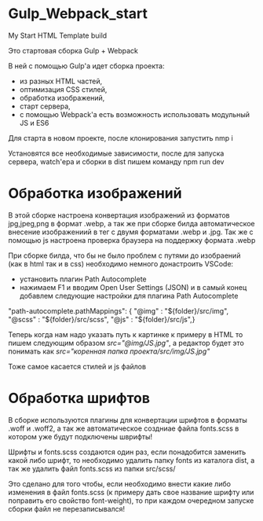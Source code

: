 # Gulp_Webpack_start
My Start HTML Template build

Это стартовая сборка Gulp + Webpack

В ней с помощью Gulp'а идет сборка проекта:
- из разных HTML частей, 
- оптимизация CSS стилей,
- обработка изображений,
- старт сервера,
- с помощью Webpack'a есть возможность использовать модульный JS и ES6


Для старта в новом проекте, после клонирования запустить nmp i

Установятся все необходимые зависимости, после для запуска сервера, watch'ера и сборки в dist пишем команду npm run dev


# Обработка изображений
В этой сборке настроена конвертация изображений из форматов jpg,jpeg,png в формат .webp, а так же при сборке билда автоматическое внесение изображениий в тег <picture> с двумя форматами .webp и .jpg. Так же с помощью js настроена проверка браузера на поддержку формата .webp

При сборке билда, что бы не было проблем с путями до изобраений (как в html так и в css) необходимо немного донастроить VSCode:
- установить плагин Path Autocomplete
- нажимаем F1 и вводим Open User Settings (JSON) и в самый конец добавлем следующие настройки для плагина Path Autocomplete

"path-autocomplete.pathMappings": { "@img" : "${folder}/src/img", "@scss" : "${folder}/src/scss", "@js" : "${folder}/src/js",}
        

Теперь когда нам надо указать путь к картинке к примеру в HTML то пишем следующим образом *src="@img/JS.jpg"*, а редактор будет это понимать как  *src="коренная папка проекта/src/img/JS.jpg"*

Тоже самое касается стилей и js файлов


# Обработка шрифтов
В сборке используются плагины для конвертации шрифтов в форматы .woff и .woff2, а так же автоматическое создниае файла fonts.scss в котором уже будут подключены шврифты! 

Шрифты и fonts.scss создаются один раз, если понадобится заменить какой либо шрифт, то необходимо удалить папку fonts из каталога dist, а так же удалить файл fonts.scss из папки src/scss/

Это сделано для того чтобы, если необходимо внести какие либо изменения в файл fonts.scss (к примеру дать свое название шрифту или поправить его свойство font-weight), то при каждом очередном запуске сборки файл не перезаписывался!

